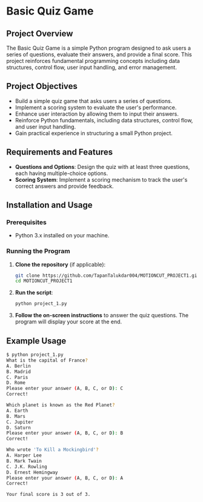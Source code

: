 # Basic Quiz Game

## Project Overview

The Basic Quiz Game is a simple Python program designed to ask users a series of questions, evaluate their answers, and provide a final score. This project reinforces fundamental programming concepts including data structures, control flow, user input handling, and error management.

## Project Objectives

- Build a simple quiz game that asks users a series of questions.
- Implement a scoring system to evaluate the user's performance.
- Enhance user interaction by allowing them to input their answers.
- Reinforce Python fundamentals, including data structures, control flow, and user input handling.
- Gain practical experience in structuring a small Python project.

## Requirements and Features

- **Questions and Options**: Design the quiz with at least three questions, each having multiple-choice options.
- **Scoring System**: Implement a scoring mechanism to track the user's correct answers and provide feedback.

## Installation and Usage

### Prerequisites

- Python 3.x installed on your machine.

### Running the Program

1. **Clone the repository** (if applicable):

    ```sh
    git clone https://github.com/TapanTalukdar004/MOTIONCUT_PROJECT1.git
    cd MOTIONCUT_PROJECT1
    ```

2. **Run the script**:

    ```sh
    python project_1.py
    ```

3. **Follow the on-screen instructions** to answer the quiz questions. The program will display your score at the end.

## Example Usage

```sh
$ python project_1.py
What is the capital of France?
A. Berlin
B. Madrid
C. Paris
D. Rome
Please enter your answer (A, B, C, or D): C
Correct!

Which planet is known as the Red Planet?
A. Earth
B. Mars
C. Jupiter
D. Saturn
Please enter your answer (A, B, C, or D): B
Correct!

Who wrote 'To Kill a Mockingbird'?
A. Harper Lee
B. Mark Twain
C. J.K. Rowling
D. Ernest Hemingway
Please enter your answer (A, B, C, or D): A
Correct!

Your final score is 3 out of 3.
